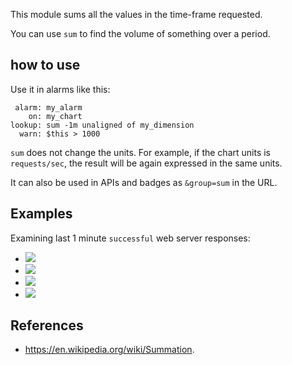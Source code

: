 

This module sums all the values in the time-frame requested.

You can use `sum` to find the volume of something over a period.

## how to use

Use it in alarms like this:

```
 alarm: my_alarm
    on: my_chart
lookup: sum -1m unaligned of my_dimension
  warn: $this > 1000
```

`sum` does not change the units. For example, if the chart units is `requests/sec`, the result
will be again expressed in the same units. 

It can also be used in APIs and badges as `&group=sum` in the URL.

## Examples

Examining last 1 minute `successful` web server responses:

-   ![](https://registry.my-netdata.io/api/v1/badge.svg?chart=web_log_nginx.response_statuses&options=unaligned&dimensions=success&group=min&after=-60&label=min)
-   ![](https://registry.my-netdata.io/api/v1/badge.svg?chart=web_log_nginx.response_statuses&options=unaligned&dimensions=success&group=average&after=-60&label=average)
-   ![](https://registry.my-netdata.io/api/v1/badge.svg?chart=web_log_nginx.response_statuses&options=unaligned&dimensions=success&group=max&after=-60&label=max)
-   ![](https://registry.my-netdata.io/api/v1/badge.svg?chart=web_log_nginx.response_statuses&options=unaligned&dimensions=success&group=sum&after=-60&label=1m+sum&value_color=orange&units=requests)

## References

-   <https://en.wikipedia.org/wiki/Summation>.


